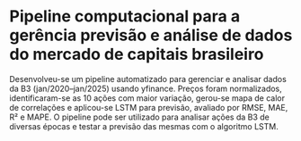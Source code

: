 # Pipeline computacional para a gerência previsão e análise de dados do mercado de capitais brasileiro
Desenvolveu-se um pipeline automatizado para gerenciar e analisar dados da B3 (jan/2020–jan/2025) usando yfinance. Preços foram normalizados, identificaram-se as 10 ações com maior variação, gerou-se mapa de calor de correlações e aplicou-se LSTM para previsão, avaliado por RMSE, MAE, R² e MAPE.
O pipeline pode ser utilizado para analisar ações da B3 de diversas épocas e testar a previsão das mesmas com o algoritmo LSTM.
